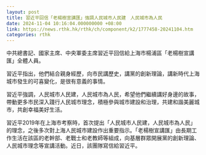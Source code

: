 ```yaml
---
layout: post
title: 習近平回信「老楊樹宣講匯」強調人民城市人民建　人民城市為人民
date: 2024-11-04 10:16:04.000000000 +08:00
link: https://news.rthk.hk/rthk/ch/component/k2/1777458-20241104.htm
categories: rthk
---
```


中共總書記、國家主席、中央軍委主席習近平回信給上海市楊浦區「老楊樹宣講匯」全體人員。

習近平指出，他們結合親身經歷，向市民講歷史，講黨的創新理論，講新時代上海城市發生的可喜變化，是很有意義的事情。

習近平強調，人民城市人民建，人民城市為人民，希望他們繼續講好身邊的故事，帶動更多市民深入踐行人民城市理念，積極參與城市建設和治理，共建和諧美麗城市，共創幸福美好生活。

習近平2019年在上海市考察時，首次提出「人民城市人民建，人民城市為人民」的理念，之後多次對上海人民城市建設作出重要指示。「老楊樹宣講匯」由長期工作生活在該區的老幹部、老戰士和老教師等組成，向基層群眾開展黨的創新理論、人民城市理念等宣講活動。近日，該團隊寫信給習近平。
